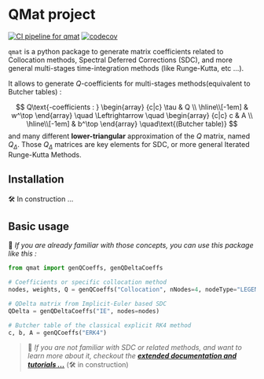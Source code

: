 # QMat project

[![CI pipeline for qmat](https://github.com/Parallel-in-Time/qmat/actions/workflows/ci_pipeline.yml/badge.svg)](https://github.com/Parallel-in-Time/qmat/actions/workflows/ci_pipeline.yml)
[![codecov](https://codecov.io/gh/Parallel-in-Time/qmat/graph/badge.svg?token=MO0LDVH5NN)](https://codecov.io/gh/Parallel-in-Time/qmat)

`qmat` is a python package to generate matrix coefficients related to Collocation methods, Spectral Deferred Corrections (SDC), 
and more general multi-stages time-integration methods (like Runge-Kutta, etc ...).

It allows to generate $Q$-coefficients for multi-stages methods(equivalent to Butcher tables) :

$$
Q\text{-coefficients : }
\begin{array}
    {c|c}
    \tau & Q \\
    \hline\\[-1em]
    & w^\top
\end{array}
\quad \Leftrightarrow \quad
\begin{array}
    {c|c}
    c & A \\
    \hline\\[-1em]
    & b^\top
\end{array}
\quad\text{(Butcher table)}
$$
and many different **lower-triangular** approximation of the $Q$ matrix, named $Q_\Delta$.
Those $Q_\Delta$ matrices are key elements for SDC, or more general Iterated Runge-Kutta Methods.

## Installation

:hammer_and_wrench: In construction ...

## Basic usage

:scroll: _If you are already familiar with those concepts, you can use this package like this :_

```python
from qmat import genQCoeffs, genQDeltaCoeffs

# Coefficients or specific collocation method
nodes, weights, Q = genQCoeffs("Collocation", nNodes=4, nodeType="LEGENDRE", quadType="RADAU-RIGHT")

# QDelta matrix from Implicit-Euler based SDC
QDelta = genQDeltaCoeffs("IE", nodes=nodes)

# Butcher table of the classical explicit RK4 method
c, b, A = genQCoeffs("ERK4")
```

> :bell: _If you are not familiar with SDC or related methods, and want to learn more about it, checkout the [**extended documentation and tutorials ...**](./tutorials/)_ (:hammer_and_wrench: in construction)

